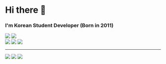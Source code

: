# Hi there 👋
<h3>I'm Korean Student Developer (Born in 2011)</h3>

<img src="https://img.shields.io/badge/Python-3776AB?style=for-the-badge&logo=python&logoColor=white"> <img src="https://img.shields.io/badge/Flask-000000?style=for-the-badge&logo=flask&logoColor=white"><br>
<img src="https://img.shields.io/badge/Valorant-FA4454?style=for-the-badge&logo=valorant&logoColor=white"> <img src="https://img.shields.io/badge/JavaScript-F7DF1E?style=for-the-badge&logo=javascript&logoColor=black"> <img src="https://img.shields.io/badge/Vercel-000000?style=for-the-badge&logo=vercel&logoColor=white">
<hr>
<img src="https://img.shields.io/badge/judong1094@gmail.com-EA4335?style=for-the-badge&logo=gmail&logoColor=white">
<img src="https://img.shields.io/badge/n0_cch-5865F2?style=for-the-badge&logo=discord&logoColor=white">
<a href="https://github.com/n0cch"><img src="https://img.shields.io/badge/n0cch-181717?style=for-the-badge&logo=github&logoColor=white"></a>
